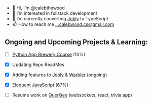- 👋 Hi, I’m @calebthewood
- 👀 I’m interested in fullstack development
- 🌱 I’m currently converting [Jobly](https://github.com/calebthewood/jobly-frontend) to TypeScript
- 📫 How to reach me ...calebwood.cs@gmail.com

## Ongoing and Upcoming Projects & Learning:
- [ ] [Python App Brewery Course](https://github.com/calebthewood/Python-100-Days) (10%)
- [x] Updating Repo ReadMes
- [x] Adding features to [Jobly](https://github.com/calebthewood/jobly-frontend) & [Warbler](https://github.com/calebthewood/flask-warbler) (ongoing)
- [x] [Eloquent JavaScript](https://github.com/calebthewood/eloquentJS) (67%)
- [ ] Resume work on [QuerQee](https://github.com/calebthewood/qq-front-end) (websockets, react, trivia app)


<!---
calebthewood/calebthewood is a ✨ special ✨ repository because its `README.md` (this file) appears on your GitHub profile.
You can click the Preview link to take a look at your changes.
--->
